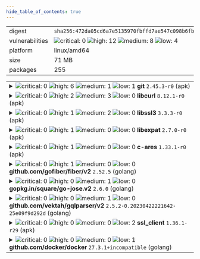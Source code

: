 ```yaml
---
hide_table_of_contents: true
---
```


<table>
<tr><td>digest</td><td><code>sha256:472da05cd6a7e5135970fbffd7ae547c098b6fb416805bd982872119d862e1c3</code></td><tr><tr><td>vulnerabilities</td><td><img alt="critical: 0" src="https://img.shields.io/badge/critical-0-lightgrey"/> <img alt="high: 12" src="https://img.shields.io/badge/high-12-e25d68"/> <img alt="medium: 8" src="https://img.shields.io/badge/medium-8-fbb552"/> <img alt="low: 4" src="https://img.shields.io/badge/low-4-fce1a9"/> <!-- unspecified: 0 --></td></tr>
<tr><td>platform</td><td>linux/amd64</td></tr>
<tr><td>size</td><td>71 MB</td></tr>
<tr><td>packages</td><td>255</td></tr>
</table>
</details></table>
</details>

<table>
<tr><td valign="top">
<details><summary><img alt="critical: 0" src="https://img.shields.io/badge/C-0-lightgrey"/> <img alt="high: 6" src="https://img.shields.io/badge/H-6-e25d68"/> <img alt="medium: 1" src="https://img.shields.io/badge/M-1-fbb552"/> <img alt="low: 1" src="https://img.shields.io/badge/L-1-fce1a9"/> <!-- unspecified: 0 --><strong>git</strong> <code>2.45.3-r0</code> (apk)</summary>

<small><code>pkg:apk/alpine/git@2.45.3-r0?arch=x86_64&distro=alpine-3.20.6</code></small><br/>

```dockerfile
# api-server.Dockerfile (34:34)
RUN apk --no-cache add ca-certificates libssl3 git
```

<br/>

<a href="https://scout.docker.com/v/CVE-2025-48385?s=alpine&n=git&ns=alpine&t=apk&osn=alpine&osv=3.20&vr=%3C2.45.4-r0"><img alt="high : CVE--2025--48385" src="https://img.shields.io/badge/CVE--2025--48385-lightgrey?label=high%20&labelColor=e25d68"/></a> 

<table>
<tr><td>Affected range</td><td><code>&lt;2.45.4-r0</code></td></tr>
<tr><td>Fixed version</td><td><code>2.45.4-r0</code></td></tr>
<tr><td>EPSS Score</td><td><code>0.145%</code></td></tr>
<tr><td>EPSS Percentile</td><td><code>36th percentile</code></td></tr>
</table>

<details><summary>Description</summary>
<blockquote>



</blockquote>
</details>

<a href="https://scout.docker.com/v/CVE-2025-46334?s=alpine&n=git&ns=alpine&t=apk&osn=alpine&osv=3.20&vr=%3C2.45.4-r0"><img alt="high : CVE--2025--46334" src="https://img.shields.io/badge/CVE--2025--46334-lightgrey?label=high%20&labelColor=e25d68"/></a> 

<table>
<tr><td>Affected range</td><td><code>&lt;2.45.4-r0</code></td></tr>
<tr><td>Fixed version</td><td><code>2.45.4-r0</code></td></tr>
<tr><td>EPSS Score</td><td><code>0.026%</code></td></tr>
<tr><td>EPSS Percentile</td><td><code>6th percentile</code></td></tr>
</table>

<details><summary>Description</summary>
<blockquote>



</blockquote>
</details>

<a href="https://scout.docker.com/v/CVE-2025-27614?s=alpine&n=git&ns=alpine&t=apk&osn=alpine&osv=3.20&vr=%3C2.45.4-r0"><img alt="high : CVE--2025--27614" src="https://img.shields.io/badge/CVE--2025--27614-lightgrey?label=high%20&labelColor=e25d68"/></a> 

<table>
<tr><td>Affected range</td><td><code>&lt;2.45.4-r0</code></td></tr>
<tr><td>Fixed version</td><td><code>2.45.4-r0</code></td></tr>
<tr><td>EPSS Score</td><td><code>0.027%</code></td></tr>
<tr><td>EPSS Percentile</td><td><code>6th percentile</code></td></tr>
</table>

<details><summary>Description</summary>
<blockquote>



</blockquote>
</details>

<a href="https://scout.docker.com/v/CVE-2025-46835?s=alpine&n=git&ns=alpine&t=apk&osn=alpine&osv=3.20&vr=%3C2.45.4-r0"><img alt="high : CVE--2025--46835" src="https://img.shields.io/badge/CVE--2025--46835-lightgrey?label=high%20&labelColor=e25d68"/></a> 

<table>
<tr><td>Affected range</td><td><code>&lt;2.45.4-r0</code></td></tr>
<tr><td>Fixed version</td><td><code>2.45.4-r0</code></td></tr>
<tr><td>EPSS Score</td><td><code>0.028%</code></td></tr>
<tr><td>EPSS Percentile</td><td><code>6th percentile</code></td></tr>
</table>

<details><summary>Description</summary>
<blockquote>



</blockquote>
</details>

<a href="https://scout.docker.com/v/CVE-2025-48384?s=alpine&n=git&ns=alpine&t=apk&osn=alpine&osv=3.20&vr=%3C2.45.4-r0"><img alt="high : CVE--2025--48384" src="https://img.shields.io/badge/CVE--2025--48384-lightgrey?label=high%20&labelColor=e25d68"/></a> 

<table>
<tr><td>Affected range</td><td><code>&lt;2.45.4-r0</code></td></tr>
<tr><td>Fixed version</td><td><code>2.45.4-r0</code></td></tr>
<tr><td>EPSS Score</td><td><code>6.811%</code></td></tr>
<tr><td>EPSS Percentile</td><td><code>91st percentile</code></td></tr>
</table>

<details><summary>Description</summary>
<blockquote>



</blockquote>
</details>

<a href="https://scout.docker.com/v/CVE-2024-52005?s=alpine&n=git&ns=alpine&t=apk&osn=alpine&osv=3.20&vr=%3C%3D2.45.3-r0"><img alt="high : CVE--2024--52005" src="https://img.shields.io/badge/CVE--2024--52005-lightgrey?label=high%20&labelColor=e25d68"/></a> 

<table>
<tr><td>Affected range</td><td><code>&lt;=2.45.3-r0</code></td></tr>
<tr><td>Fixed version</td><td><strong>Not Fixed</strong></td></tr>
<tr><td>EPSS Score</td><td><code>0.112%</code></td></tr>
<tr><td>EPSS Percentile</td><td><code>30th percentile</code></td></tr>
</table>

<details><summary>Description</summary>
<blockquote>



</blockquote>
</details>

<a href="https://scout.docker.com/v/CVE-2025-48386?s=alpine&n=git&ns=alpine&t=apk&osn=alpine&osv=3.20&vr=%3C2.45.4-r0"><img alt="medium : CVE--2025--48386" src="https://img.shields.io/badge/CVE--2025--48386-lightgrey?label=medium%20&labelColor=fbb552"/></a> 

<table>
<tr><td>Affected range</td><td><code>&lt;2.45.4-r0</code></td></tr>
<tr><td>Fixed version</td><td><code>2.45.4-r0</code></td></tr>
<tr><td>EPSS Score</td><td><code>0.017%</code></td></tr>
<tr><td>EPSS Percentile</td><td><code>3rd percentile</code></td></tr>
</table>

<details><summary>Description</summary>
<blockquote>



</blockquote>
</details>

<a href="https://scout.docker.com/v/CVE-2025-27613?s=alpine&n=git&ns=alpine&t=apk&osn=alpine&osv=3.20&vr=%3C2.45.4-r0"><img alt="low : CVE--2025--27613" src="https://img.shields.io/badge/CVE--2025--27613-lightgrey?label=low%20&labelColor=fce1a9"/></a> 

<table>
<tr><td>Affected range</td><td><code>&lt;2.45.4-r0</code></td></tr>
<tr><td>Fixed version</td><td><code>2.45.4-r0</code></td></tr>
<tr><td>EPSS Score</td><td><code>0.029%</code></td></tr>
<tr><td>EPSS Percentile</td><td><code>7th percentile</code></td></tr>
</table>

<details><summary>Description</summary>
<blockquote>



</blockquote>
</details>
</details></td></tr>

<tr><td valign="top">
<details><summary><img alt="critical: 0" src="https://img.shields.io/badge/C-0-lightgrey"/> <img alt="high: 2" src="https://img.shields.io/badge/H-2-e25d68"/> <img alt="medium: 3" src="https://img.shields.io/badge/M-3-fbb552"/> <img alt="low: 0" src="https://img.shields.io/badge/L-0-lightgrey"/> <!-- unspecified: 0 --><strong>libcurl</strong> <code>8.12.1-r0</code> (apk)</summary>

<small><code>pkg:apk/alpine/libcurl@8.12.1-r0?arch=x86_64&distro=alpine-3.20.6&upstream=curl</code></small><br/>

```dockerfile
# api-server.Dockerfile (34:34)
RUN apk --no-cache add ca-certificates libssl3 git
```

<br/>

<a href="https://scout.docker.com/v/CVE-2025-9086?s=alpine&n=curl&ns=alpine&t=apk&osn=alpine&osv=3.20&vr=%3C8.14.1-r2"><img alt="high : CVE--2025--9086" src="https://img.shields.io/badge/CVE--2025--9086-lightgrey?label=high%20&labelColor=e25d68"/></a> 

<table>
<tr><td>Affected range</td><td><code>&lt;8.14.1-r2</code></td></tr>
<tr><td>Fixed version</td><td><code>8.14.1-r2</code></td></tr>
<tr><td>EPSS Score</td><td><code>0.077%</code></td></tr>
<tr><td>EPSS Percentile</td><td><code>24th percentile</code></td></tr>
</table>

<details><summary>Description</summary>
<blockquote>



</blockquote>
</details>

<a href="https://scout.docker.com/v/CVE-2025-5399?s=alpine&n=curl&ns=alpine&t=apk&osn=alpine&osv=3.20&vr=%3C8.14.1-r0"><img alt="high : CVE--2025--5399" src="https://img.shields.io/badge/CVE--2025--5399-lightgrey?label=high%20&labelColor=e25d68"/></a> 

<table>
<tr><td>Affected range</td><td><code>&lt;8.14.1-r0</code></td></tr>
<tr><td>Fixed version</td><td><code>8.14.1-r0</code></td></tr>
<tr><td>EPSS Score</td><td><code>0.065%</code></td></tr>
<tr><td>EPSS Percentile</td><td><code>21st percentile</code></td></tr>
</table>

<details><summary>Description</summary>
<blockquote>



</blockquote>
</details>

<a href="https://scout.docker.com/v/CVE-2025-4947?s=alpine&n=curl&ns=alpine&t=apk&osn=alpine&osv=3.20&vr=%3C8.14.0-r0"><img alt="medium : CVE--2025--4947" src="https://img.shields.io/badge/CVE--2025--4947-lightgrey?label=medium%20&labelColor=fbb552"/></a> 

<table>
<tr><td>Affected range</td><td><code>&lt;8.14.0-r0</code></td></tr>
<tr><td>Fixed version</td><td><code>8.14.0-r0</code></td></tr>
<tr><td>EPSS Score</td><td><code>0.022%</code></td></tr>
<tr><td>EPSS Percentile</td><td><code>5th percentile</code></td></tr>
</table>

<details><summary>Description</summary>
<blockquote>



</blockquote>
</details>

<a href="https://scout.docker.com/v/CVE-2025-10148?s=alpine&n=curl&ns=alpine&t=apk&osn=alpine&osv=3.20&vr=%3C8.14.1-r2"><img alt="medium : CVE--2025--10148" src="https://img.shields.io/badge/CVE--2025--10148-lightgrey?label=medium%20&labelColor=fbb552"/></a> 

<table>
<tr><td>Affected range</td><td><code>&lt;8.14.1-r2</code></td></tr>
<tr><td>Fixed version</td><td><code>8.14.1-r2</code></td></tr>
<tr><td>EPSS Score</td><td><code>0.036%</code></td></tr>
<tr><td>EPSS Percentile</td><td><code>10th percentile</code></td></tr>
</table>

<details><summary>Description</summary>
<blockquote>



</blockquote>
</details>

<a href="https://scout.docker.com/v/CVE-2025-5025?s=alpine&n=curl&ns=alpine&t=apk&osn=alpine&osv=3.20&vr=%3C8.14.0-r0"><img alt="medium : CVE--2025--5025" src="https://img.shields.io/badge/CVE--2025--5025-lightgrey?label=medium%20&labelColor=fbb552"/></a> 

<table>
<tr><td>Affected range</td><td><code>&lt;8.14.0-r0</code></td></tr>
<tr><td>Fixed version</td><td><code>8.14.0-r0</code></td></tr>
<tr><td>EPSS Score</td><td><code>0.024%</code></td></tr>
<tr><td>EPSS Percentile</td><td><code>5th percentile</code></td></tr>
</table>

<details><summary>Description</summary>
<blockquote>



</blockquote>
</details>
</details></td></tr>

<tr><td valign="top">
<details><summary><img alt="critical: 0" src="https://img.shields.io/badge/C-0-lightgrey"/> <img alt="high: 1" src="https://img.shields.io/badge/H-1-e25d68"/> <img alt="medium: 2" src="https://img.shields.io/badge/M-2-fbb552"/> <img alt="low: 0" src="https://img.shields.io/badge/L-0-lightgrey"/> <!-- unspecified: 0 --><strong>libssl3</strong> <code>3.3.3-r0</code> (apk)</summary>

<small><code>pkg:apk/alpine/libssl3@3.3.3-r0?arch=x86_64&distro=alpine-3.20.6&upstream=openssl</code></small><br/>

```dockerfile
# api-server.Dockerfile (33:33)
FROM ${ALPINE_IMAGE}
```

<br/>

<a href="https://scout.docker.com/v/CVE-2025-9230?s=alpine&n=openssl&ns=alpine&t=apk&osn=alpine&osv=3.20&vr=%3C3.3.5-r0"><img alt="high : CVE--2025--9230" src="https://img.shields.io/badge/CVE--2025--9230-lightgrey?label=high%20&labelColor=e25d68"/></a> 

<table>
<tr><td>Affected range</td><td><code>&lt;3.3.5-r0</code></td></tr>
<tr><td>Fixed version</td><td><code>3.3.5-r0</code></td></tr>
<tr><td>EPSS Score</td><td><code>0.025%</code></td></tr>
<tr><td>EPSS Percentile</td><td><code>6th percentile</code></td></tr>
</table>

<details><summary>Description</summary>
<blockquote>



</blockquote>
</details>

<a href="https://scout.docker.com/v/CVE-2025-9231?s=alpine&n=openssl&ns=alpine&t=apk&osn=alpine&osv=3.20&vr=%3C3.3.5-r0"><img alt="medium : CVE--2025--9231" src="https://img.shields.io/badge/CVE--2025--9231-lightgrey?label=medium%20&labelColor=fbb552"/></a> 

<table>
<tr><td>Affected range</td><td><code>&lt;3.3.5-r0</code></td></tr>
<tr><td>Fixed version</td><td><code>3.3.5-r0</code></td></tr>
<tr><td>EPSS Score</td><td><code>0.017%</code></td></tr>
<tr><td>EPSS Percentile</td><td><code>3rd percentile</code></td></tr>
</table>

<details><summary>Description</summary>
<blockquote>



</blockquote>
</details>

<a href="https://scout.docker.com/v/CVE-2025-9232?s=alpine&n=openssl&ns=alpine&t=apk&osn=alpine&osv=3.20&vr=%3C3.3.5-r0"><img alt="medium : CVE--2025--9232" src="https://img.shields.io/badge/CVE--2025--9232-lightgrey?label=medium%20&labelColor=fbb552"/></a> 

<table>
<tr><td>Affected range</td><td><code>&lt;3.3.5-r0</code></td></tr>
<tr><td>Fixed version</td><td><code>3.3.5-r0</code></td></tr>
<tr><td>EPSS Score</td><td><code>0.032%</code></td></tr>
<tr><td>EPSS Percentile</td><td><code>8th percentile</code></td></tr>
</table>

<details><summary>Description</summary>
<blockquote>



</blockquote>
</details>
</details></td></tr>

<tr><td valign="top">
<details><summary><img alt="critical: 0" src="https://img.shields.io/badge/C-0-lightgrey"/> <img alt="high: 1" src="https://img.shields.io/badge/H-1-e25d68"/> <img alt="medium: 0" src="https://img.shields.io/badge/M-0-lightgrey"/> <img alt="low: 0" src="https://img.shields.io/badge/L-0-lightgrey"/> <!-- unspecified: 0 --><strong>libexpat</strong> <code>2.7.0-r0</code> (apk)</summary>

<small><code>pkg:apk/alpine/libexpat@2.7.0-r0?arch=x86_64&distro=alpine-3.20.6&upstream=expat</code></small><br/>

```dockerfile
# api-server.Dockerfile (34:34)
RUN apk --no-cache add ca-certificates libssl3 git
```

<br/>

<a href="https://scout.docker.com/v/CVE-2025-59375?s=alpine&n=expat&ns=alpine&t=apk&osn=alpine&osv=3.20&vr=%3C2.7.2-r0"><img alt="high : CVE--2025--59375" src="https://img.shields.io/badge/CVE--2025--59375-lightgrey?label=high%20&labelColor=e25d68"/></a> 

<table>
<tr><td>Affected range</td><td><code>&lt;2.7.2-r0</code></td></tr>
<tr><td>Fixed version</td><td><code>2.7.2-r0</code></td></tr>
<tr><td>EPSS Score</td><td><code>0.075%</code></td></tr>
<tr><td>EPSS Percentile</td><td><code>23rd percentile</code></td></tr>
</table>

<details><summary>Description</summary>
<blockquote>



</blockquote>
</details>
</details></td></tr>

<tr><td valign="top">
<details><summary><img alt="critical: 0" src="https://img.shields.io/badge/C-0-lightgrey"/> <img alt="high: 1" src="https://img.shields.io/badge/H-1-e25d68"/> <img alt="medium: 0" src="https://img.shields.io/badge/M-0-lightgrey"/> <img alt="low: 0" src="https://img.shields.io/badge/L-0-lightgrey"/> <!-- unspecified: 0 --><strong>c-ares</strong> <code>1.33.1-r0</code> (apk)</summary>

<small><code>pkg:apk/alpine/c-ares@1.33.1-r0?arch=x86_64&distro=alpine-3.20.6</code></small><br/>

```dockerfile
# api-server.Dockerfile (34:34)
RUN apk --no-cache add ca-certificates libssl3 git
```

<br/>

<a href="https://scout.docker.com/v/CVE-2025-31498?s=alpine&n=c-ares&ns=alpine&t=apk&osn=alpine&osv=3.20&vr=%3C%3D1.33.1-r0"><img alt="high : CVE--2025--31498" src="https://img.shields.io/badge/CVE--2025--31498-lightgrey?label=high%20&labelColor=e25d68"/></a> 

<table>
<tr><td>Affected range</td><td><code>&lt;=1.33.1-r0</code></td></tr>
<tr><td>Fixed version</td><td><strong>Not Fixed</strong></td></tr>
<tr><td>EPSS Score</td><td><code>0.123%</code></td></tr>
<tr><td>EPSS Percentile</td><td><code>32nd percentile</code></td></tr>
</table>

<details><summary>Description</summary>
<blockquote>



</blockquote>
</details>
</details></td></tr>

<tr><td valign="top">
<details><summary><img alt="critical: 0" src="https://img.shields.io/badge/C-0-lightgrey"/> <img alt="high: 1" src="https://img.shields.io/badge/H-1-e25d68"/> <img alt="medium: 0" src="https://img.shields.io/badge/M-0-lightgrey"/> <img alt="low: 0" src="https://img.shields.io/badge/L-0-lightgrey"/> <!-- unspecified: 0 --><strong>github.com/gofiber/fiber/v2</strong> <code>2.52.5</code> (golang)</summary>

<small><code>pkg:golang/github.com/gofiber/fiber@2.52.5#v2</code></small><br/>

```dockerfile
# api-server.Dockerfile (36:36)
COPY --from=build /app /bin/app
```

<br/>

<a href="https://scout.docker.com/v/CVE-2025-54801?s=github&n=v2&ns=github.com%2Fgofiber%2Ffiber&t=golang&vr=%3C%3D2.52.8"><img alt="high 8.7: CVE--2025--54801" src="https://img.shields.io/badge/CVE--2025--54801-lightgrey?label=high%208.7&labelColor=e25d68"/></a> <i>Memory Allocation with Excessive Size Value</i>

<table>
<tr><td>Affected range</td><td><code>&lt;=2.52.8</code></td></tr>
<tr><td>Fixed version</td><td><code>2.52.9</code></td></tr>
<tr><td>CVSS Score</td><td><code>8.7</code></td></tr>
<tr><td>CVSS Vector</td><td><code>CVSS:4.0/AV:N/AC:L/AT:N/PR:N/UI:N/VC:N/VI:N/VA:H/SC:N/SI:N/SA:N</code></td></tr>
<tr><td>EPSS Score</td><td><code>0.063%</code></td></tr>
<tr><td>EPSS Percentile</td><td><code>20th percentile</code></td></tr>
</table>

<details><summary>Description</summary>
<blockquote>

### Description

When using Fiber's `Ctx.BodyParser` to parse form data containing a large numeric key that represents a slice index (e.g., `test.18446744073704`), the application crashes due to an out-of-bounds slice allocation in the underlying schema decoder.

The root cause is that the decoder attempts to allocate a slice of length `idx + 1` without validating whether the index is within a safe or reasonable range. If `idx` is excessively large, this leads to an integer overflow or memory exhaustion, causing a panic or crash.


### Steps to Reproduce

Create a POST request handler that accepts `x-www-form-urlencoded` data

```go
package main

import (
	"fmt"
	"net/http"

	"github.com/gofiber/fiber/v2"
)

type RequestBody struct {
	NestedContent []*struct{} `form:"test"`
}

func main() {
	app := fiber.New()

	app.Post("/", func(c *fiber.Ctx) error {
		formData := RequestBody{}
		if err := c.BodyParser(&formData); err != nil {
			fmt.Println(err)
			return c.SendStatus(http.StatusUnprocessableEntity)
		}
		return nil
	})

	fmt.Println(app.Listen(":3000"))
}

```

Run the server and send a POST request with a large numeric key in form data, such as:

```bash
curl -v -X POST localhost:3000 --data-raw 'test.18446744073704' \
  -H 'Content-Type: application/x-www-form-urlencoded'
```


### Relevant Code Snippet

Within the decoder's [decode method](https://github.com/gofiber/fiber/blob/v2.52.8/internal/schema/decoder.go#L249):

```go
idx := parts[0].index
if v.IsNil() || v.Len() < idx+1 {
    value := reflect.MakeSlice(t, idx+1, idx+1)  // <-- Panic/crash occurs here when idx is huge
    if v.Len() < idx+1 {
        reflect.Copy(value, v)
    }
    v.Set(value)
}
```

The `idx` is not validated before use, leading to unsafe slice allocation for extremely large values.

---

### Impact

- Application panic or crash on malicious or malformed input.
- Potential denial of service (DoS) via memory exhaustion or server crash.
- Lack of defensive checks in the parsing code causes instability.

</blockquote>
</details>
</details></td></tr>

<tr><td valign="top">
<details><summary><img alt="critical: 0" src="https://img.shields.io/badge/C-0-lightgrey"/> <img alt="high: 0" src="https://img.shields.io/badge/H-0-lightgrey"/> <img alt="medium: 1" src="https://img.shields.io/badge/M-1-fbb552"/> <img alt="low: 0" src="https://img.shields.io/badge/L-0-lightgrey"/> <!-- unspecified: 0 --><strong>gopkg.in/square/go-jose.v2</strong> <code>2.6.0</code> (golang)</summary>

<small><code>pkg:golang/gopkg.in/square/go-jose.v2@2.6.0</code></small><br/>

```dockerfile
# api-server.Dockerfile (36:36)
COPY --from=build /app /bin/app
```

<br/>

<a href="https://scout.docker.com/v/CVE-2024-28180?s=github&n=go-jose.v2&ns=gopkg.in%2Fsquare&t=golang&vr=%3C%3D2.6.0"><img alt="medium 4.3: CVE--2024--28180" src="https://img.shields.io/badge/CVE--2024--28180-lightgrey?label=medium%204.3&labelColor=fbb552"/></a> <i>Improper Handling of Highly Compressed Data (Data Amplification)</i>

<table>
<tr><td>Affected range</td><td><code>&lt;=2.6.0</code></td></tr>
<tr><td>Fixed version</td><td><strong>Not Fixed</strong></td></tr>
<tr><td>CVSS Score</td><td><code>4.3</code></td></tr>
<tr><td>CVSS Vector</td><td><code>CVSS:3.1/AV:N/AC:L/PR:L/UI:N/S:U/C:N/I:N/A:L</code></td></tr>
<tr><td>EPSS Score</td><td><code>0.247%</code></td></tr>
<tr><td>EPSS Percentile</td><td><code>48th percentile</code></td></tr>
</table>

<details><summary>Description</summary>
<blockquote>

### Impact
An attacker could send a JWE containing compressed data that used large amounts of memory and CPU when decompressed by Decrypt or DecryptMulti. Those functions now return an error if the decompressed data would exceed 250kB or 10x the compressed size (whichever is larger). Thanks to Enze Wang@Alioth and Jianjun Chen@Zhongguancun Lab (@zer0yu and @chenjj) for reporting.

### Patches
The problem is fixed in the following packages and versions:
- github.com/go-jose/go-jose/v4 version 4.0.1
- github.com/go-jose/go-jose/v3 version 3.0.3
- gopkg.in/go-jose/go-jose.v2 version 2.6.3

The problem will not be fixed in the following package because the package is archived:
- gopkg.in/square/go-jose.v2

</blockquote>
</details>
</details></td></tr>

<tr><td valign="top">
<details><summary><img alt="critical: 0" src="https://img.shields.io/badge/C-0-lightgrey"/> <img alt="high: 0" src="https://img.shields.io/badge/H-0-lightgrey"/> <img alt="medium: 1" src="https://img.shields.io/badge/M-1-fbb552"/> <img alt="low: 0" src="https://img.shields.io/badge/L-0-lightgrey"/> <!-- unspecified: 0 --><strong>github.com/vektah/gqlparser/v2</strong> <code>2.5.2-0.20230422221642-25e09f9d292d</code> (golang)</summary>

<small><code>pkg:golang/github.com/vektah/gqlparser@2.5.2-0.20230422221642-25e09f9d292d#v2</code></small><br/>

```dockerfile
# api-server.Dockerfile (36:36)
COPY --from=build /app /bin/app
```

<br/>

<a href="https://scout.docker.com/v/CVE-2023-49559?s=github&n=v2&ns=github.com%2Fvektah%2Fgqlparser&t=golang&vr=%3C2.5.14"><img alt="medium 5.3: CVE--2023--49559" src="https://img.shields.io/badge/CVE--2023--49559-lightgrey?label=medium%205.3&labelColor=fbb552"/></a> <i>Uncontrolled Resource Consumption</i>

<table>
<tr><td>Affected range</td><td><code>&lt;2.5.14</code></td></tr>
<tr><td>Fixed version</td><td><code>2.5.14</code></td></tr>
<tr><td>CVSS Score</td><td><code>5.3</code></td></tr>
<tr><td>CVSS Vector</td><td><code>CVSS:3.1/AV:N/AC:L/PR:N/UI:N/S:U/C:N/I:N/A:L</code></td></tr>
<tr><td>EPSS Score</td><td><code>0.073%</code></td></tr>
<tr><td>EPSS Percentile</td><td><code>23rd percentile</code></td></tr>
</table>

<details><summary>Description</summary>
<blockquote>

An issue in vektah gqlparser open-source-library v.2.5.10 allows a remote attacker to cause a denial of service via a crafted script to the parserDirectives function.

</blockquote>
</details>
</details></td></tr>

<tr><td valign="top">
<details><summary><img alt="critical: 0" src="https://img.shields.io/badge/C-0-lightgrey"/> <img alt="high: 0" src="https://img.shields.io/badge/H-0-lightgrey"/> <img alt="medium: 0" src="https://img.shields.io/badge/M-0-lightgrey"/> <img alt="low: 2" src="https://img.shields.io/badge/L-2-fce1a9"/> <!-- unspecified: 0 --><strong>ssl_client</strong> <code>1.36.1-r29</code> (apk)</summary>

<small><code>pkg:apk/alpine/ssl_client@1.36.1-r29?arch=x86_64&distro=alpine-3.20.6&upstream=busybox</code></small><br/>

```dockerfile
# api-server.Dockerfile (33:33)
FROM ${ALPINE_IMAGE}
```

<br/>

<a href="https://scout.docker.com/v/CVE-2025-46394?s=alpine&n=busybox&ns=alpine&t=apk&osn=alpine&osv=3.20&vr=%3C%3D1.36.1-r30"><img alt="low : CVE--2025--46394" src="https://img.shields.io/badge/CVE--2025--46394-lightgrey?label=low%20&labelColor=fce1a9"/></a> 

<table>
<tr><td>Affected range</td><td><code>&lt;=1.36.1-r30</code></td></tr>
<tr><td>Fixed version</td><td><strong>Not Fixed</strong></td></tr>
<tr><td>EPSS Score</td><td><code>0.015%</code></td></tr>
<tr><td>EPSS Percentile</td><td><code>2nd percentile</code></td></tr>
</table>

<details><summary>Description</summary>
<blockquote>



</blockquote>
</details>

<a href="https://scout.docker.com/v/CVE-2024-58251?s=alpine&n=busybox&ns=alpine&t=apk&osn=alpine&osv=3.20&vr=%3C%3D1.36.1-r30"><img alt="low : CVE--2024--58251" src="https://img.shields.io/badge/CVE--2024--58251-lightgrey?label=low%20&labelColor=fce1a9"/></a> 

<table>
<tr><td>Affected range</td><td><code>&lt;=1.36.1-r30</code></td></tr>
<tr><td>Fixed version</td><td><strong>Not Fixed</strong></td></tr>
<tr><td>EPSS Score</td><td><code>0.017%</code></td></tr>
<tr><td>EPSS Percentile</td><td><code>3rd percentile</code></td></tr>
</table>

<details><summary>Description</summary>
<blockquote>



</blockquote>
</details>
</details></td></tr>

<tr><td valign="top">
<details><summary><img alt="critical: 0" src="https://img.shields.io/badge/C-0-lightgrey"/> <img alt="high: 0" src="https://img.shields.io/badge/H-0-lightgrey"/> <img alt="medium: 0" src="https://img.shields.io/badge/M-0-lightgrey"/> <img alt="low: 1" src="https://img.shields.io/badge/L-1-fce1a9"/> <!-- unspecified: 0 --><strong>github.com/docker/docker</strong> <code>27.3.1+incompatible</code> (golang)</summary>

<small><code>pkg:golang/github.com/docker/docker@27.3.1%2Bincompatible</code></small><br/>

```dockerfile
# api-server.Dockerfile (36:36)
COPY --from=build /app /bin/app
```

<br/>

<a href="https://scout.docker.com/v/CVE-2025-54410?s=github&n=docker&ns=github.com%2Fdocker&t=golang&vr=%3E%3D26.0.0-rc1%2C%3C28.0.0"><img alt="low 3.3: CVE--2025--54410" src="https://img.shields.io/badge/CVE--2025--54410-lightgrey?label=low%203.3&labelColor=fce1a9"/></a> <i>Missing Initialization of Resource</i>

<table>
<tr><td>Affected range</td><td><code>>=26.0.0-rc1<br/><28.0.0</code></td></tr>
<tr><td>Fixed version</td><td><code>28.0.0</code></td></tr>
<tr><td>CVSS Score</td><td><code>3.3</code></td></tr>
<tr><td>CVSS Vector</td><td><code>CVSS:3.1/AV:L/AC:H/PR:L/UI:R/S:U/C:L/I:L/A:N</code></td></tr>
<tr><td>EPSS Score</td><td><code>0.006%</code></td></tr>
<tr><td>EPSS Percentile</td><td><code>0th percentile</code></td></tr>
</table>

<details><summary>Description</summary>
<blockquote>

Moby is an open source container framework developed by Docker Inc. that is distributed as Docker Engine, Mirantis Container Runtime, and various other downstream projects/products. The Moby daemon component (dockerd), which is developed as [moby/moby](https://github.com/moby/moby) is commonly referred to as Docker, or Docker Engine.

Firewalld is a daemon used by some Linux distributions to provide a dynamically managed firewall. When Firewalld is running, Docker uses its iptables backend to create rules, including rules to isolate containers in one bridge network from containers in other bridge networks.

### Impact

The iptables rules created by Docker are removed when firewalld is reloaded using, for example "firewall-cmd --reload", "killall -HUP firewalld", or "systemctl reload firewalld".

When that happens, Docker must re-create the rules. However, in affected versions of Docker, the iptables rules that isolate containers in different bridge networks from each other are not re-created.

Once these rules have been removed, containers have access to any port, on any container, in any non-internal bridge network, running on the Docker host.

Containers running in networks created with `--internal` or equivalent have no access to other networks. Containers that are only connected to these networks remain isolated after a firewalld reload.

Where Docker Engine is not running in the host's network namespace, it is unaffected. Including, for example, Rootless Mode, and Docker Desktop.

### Patches

Moby releases 28.0.0 and newer are not affected. A fix is available in moby release 25.0.13.

### Workarounds
After reloading firewalld, either:
- Restart the docker daemon,
- Re-create bridge networks, or
- Use rootless mode.

### References
https://firewalld.org/
https://firewalld.org/documentation/howto/reload-firewalld.html

</blockquote>
</details>
</details></td></tr>
</table>

